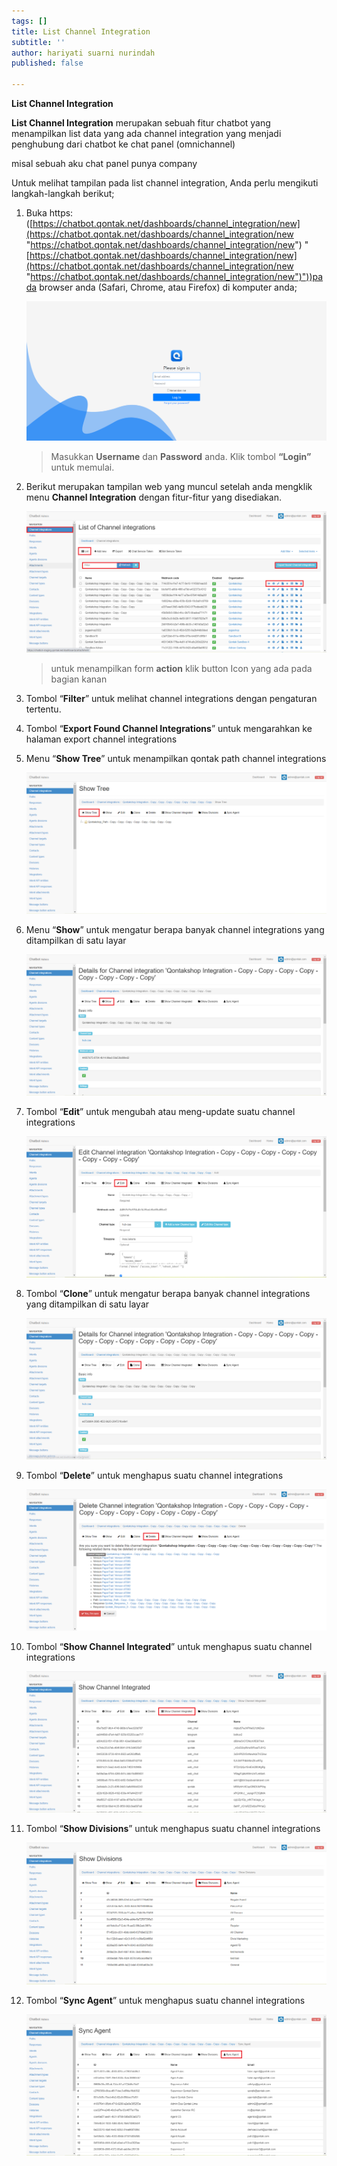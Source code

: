 ```yaml
---
tags: []
title: List Channel Integration
subtitle: ''
author: hariyati suarni nurindah
published: false

---
```

**List Channel Integration**

**List Channel Integration** merupakan sebuah fitur chatbot yang menampilkan list data yang ada channel integration yang menjadi penghubung dari chatbot ke chat panel (omnichannel)

misal sebuah aku chat panel punya company

Untuk melihat tampilan pada list channel integration, Anda perlu mengikuti langkah-langkah berikut;

 1. Buka https: ([https://chatbot.qontak.net/dashboards/channel_integration/new](https://chatbot.qontak.net/dashboards/channel_integration/new "https://chatbot.qontak.net/dashboards/channel_integration/new") "[https://chatbot.qontak.net/dashboards/channel_integration/new](https://chatbot.qontak.net/dashboards/channel_integration/new "https://chatbot.qontak.net/dashboards/channel_integration/new")"))pada browser anda (Safari, Chrome, atau Firefox) di komputer anda;

    ![](/uploads/channell.PNG)

    > Masukkan **Username** dan **Password** anda. Klik tombol **“Login”** untuk memulai.
 2. Berikut merupakan tampilan web yang muncul setelah anda mengklik menu **Channel Integration** dengan fitur-fitur yang disediakan.

    ![](/uploads/channelintegrationsedit1.PNG)

    > untuk menampilkan form **action** klik button Icon yang ada pada bagian kanan
 3. Tombol “**Filter**” untuk melihat channel integrations  dengan pengaturan tertentu.
 4. Tombol “**Export Found Channel Integrations**” untuk mengarahkan ke halaman export channel integrations
 5. Menu “**Show Tree**” untuk menampilkan qontak path channel integrations

    ![](/uploads/channelintegrationseditaction1.PNG)
 6. Menu “**Show**” untuk mengatur berapa banyak channel integrations yang ditampilkan di satu layar

    ![](/uploads/channelintegrationseditaction2.PNG)
 7. Tombol “**Edit**” untuk mengubah atau meng-update suatu channel integrations

    ![](/uploads/channelintegrationseditaction3.PNG)
 8. Tombol “**Clone**” untuk mengatur berapa banyak channel integrations yang ditampilkan di satu layar

    ![](/uploads/channelintegrationseditaction4.PNG)
 9. Tombol “**Delete**” untuk menghapus suatu channel integrations

    ![](/uploads/channelintegrationseditaction5.PNG)
10. Tombol “**Show Channel Integrated**” untuk menghapus suatu channel integrations

    ![](/uploads/channelintegrationseditaction6.PNG)
11. Tombol “**Show Divisions**” untuk menghapus suatu channel integrations

    ![](/uploads/channelintegrationseditaction7.PNG)
12. Tombol “**Sync Agent**” untuk menghapus suatu channel integrations

    ![](/uploads/channelintegrationseditaction8.PNG)